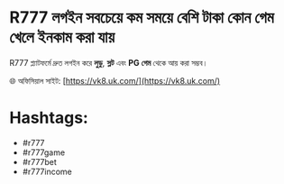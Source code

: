 # R777 লগইন সবচেয়ে কম সময়ে বেশি টাকা কোন গেম খেলে ইনকাম করা যায়

R777 প্ল্যাটফর্মে দ্রুত লগইন করে **লুডু**, **স্লট** এবং **PG গেম** থেকে আয় করা সম্ভব। 

🌐 অফিসিয়াল সাইট: [https://vk8.uk.com/](https://vk8.uk.com/)

# Hashtags:
- #r777
- #r777game
- #r777bet
- #r777income
